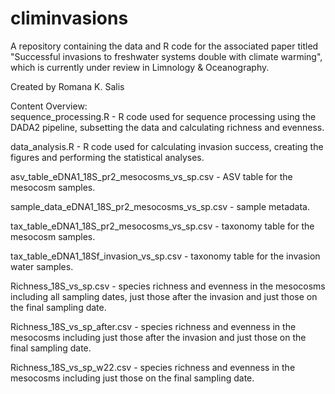 # climinvasions
A repository containing the data and R code for the associated paper titled "Successful invasions to freshwater systems double with climate warming", which is currently under review in Limnology & Oceanography.

Created by Romana K. Salis

Content Overview:  
sequence_processing.R - R code used for sequence processing using the DADA2 pipeline, subsetting the data and calculating richness and evenness. 

data_analysis.R - R code used for calculating invasion success, creating the figures and performing the statistical analyses.  

asv_table_eDNA1_18S_pr2_mesocosms_vs_sp.csv - ASV table for the mesocosm samples. 

sample_data_eDNA1_18S_pr2_mesocosms_vs_sp.csv - sample metadata. 

tax_table_eDNA1_18S_pr2_mesocosms_vs_sp.csv - taxonomy table for the mesocosm samples. 

tax_table_eDNA1_18Sf_invasion_vs_sp.csv - taxonomy table for the invasion water samples. 

Richness_18S_vs_sp.csv - species richness and evenness in the mesocosms including all sampling dates, just those after the invasion and just those on the final sampling date. 

Richness_18S_vs_sp_after.csv - species richness and evenness in the mesocosms including just those after the invasion and just those on the final sampling date. 

Richness_18S_vs_sp_w22.csv - species richness and evenness in the mesocosms including just those on the final sampling date. 
